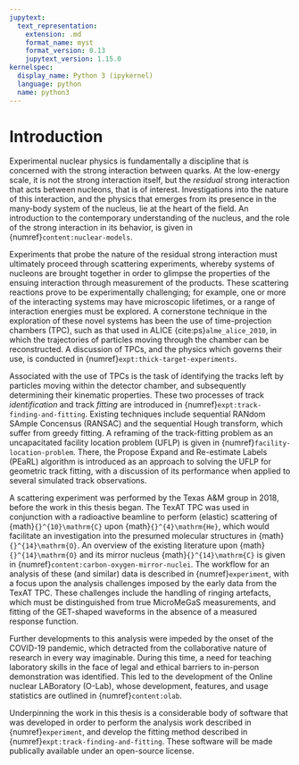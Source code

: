 ```yaml
---
jupytext:
  text_representation:
    extension: .md
    format_name: myst
    format_version: 0.13
    jupytext_version: 1.15.0
kernelspec:
  display_name: Python 3 (ipykernel)
  language: python
  name: python3
---
```


# Introduction

Experimental nuclear physics is fundamentally a discipline that is concerned with the strong interaction between quarks. At the low-energy scale, it is not the strong interaction itself, but the _residual_ strong interaction that acts between nucleons, that is of interest. Investigations into the nature of this interaction, and the physics that emerges from its presence in the many-body system of the nucleus, lie at the heart of the field. An introduction to the contemporary understanding of the nucleus, and the role of the strong interaction in its behavior, is given in {numref}`content:nuclear-models`.

Experiments that probe the nature of the residual strong interaction must ultimately proceed through scattering experiments, whereby systems of nucleons are brought together in order to glimpse the properties of the ensuing interaction through measurement of the products. These scattering reactions prove to be experimentally challenging; for example, one or more of the interacting systems may have microscopic lifetimes, or a range of interaction energies must be explored. A cornerstone technique in the exploration of these novel systems has been the use of time-projection chambers (TPC), such as that used in ALICE {cite:ps}`alme_alice_2010`, in which the trajectories of particles moving through the chamber can be reconstructed. A discussion of TPCs, and the physics which governs their use, is conducted in {numref}`expt:thick-target-experiments`. 

Associated with the use of TPCs is the task of identifying the tracks left by particles moving within the detector chamber, and subsequently determining their kinematic properties. These two processes of track _identification_ and track _fitting_ are introduced in {numref}`expt:track-finding-and-fitting`. Existing techniques include sequential RANdom SAmple Concensus (RANSAC) and the sequential  Hough transform, which suffer from greedy fitting. A reframing of the track-fitting problem as an uncapacitated facility location problem (UFLP) is given in {numref}`facility-location-problem`. There, the Propose Expand and Re-estimate Labels (PEaRL) algorithm is introduced as an approach to solving the UFLP for geometric track fitting, with a discussion of its performance when applied to several simulated track observations. 

A scattering experiment was performed by the Texas A&M group in 2018, before the work in this thesis began. The TexAT TPC was used in conjunction with a radioactive beamline to perform (elastic) scattering of {math}`{}^{10}\mathrm{C}` upon {math}`{}^{4}\mathrm{He}`, which would facilitate an investigation into the presumed molecular structures in {math}`{}^{14}\mathrm{O}`. An overview of the existing literature upon {math}`{}^{14}\mathrm{O}` and its mirror nucleus {math}`{}^{14}\mathrm{C}`
is given in {numref}`content:carbon-oxygen-mirror-nuclei`. The workflow for an analysis of these (and similar) data is described in {numref}`experiment`, with a focus upon the analysis challenges imposed by the early data from the TexAT TPC. These challenges include the handling of ringing artefacts, which must be distinguished from true MicroMeGaS measurements, and fitting of the GET-shaped waveforms in the absence of a measured response function. 

Further developments to this analysis were impeded by the onset of the COVID-19 pandemic, which detracted from the collaborative nature of research in every way imaginable. During this time, a need for teaching laboratory skills in the face of legal and ethical barriers to in-person demonstration was identified. This led to the development of the Online nuclear LABoratory (O-Lab), whose development, features, and usage statistics are outlined in {numref}`content:olab`.

Underpinning the work in this thesis is a considerable body of software that was developed in order to perform the analysis work described in {numref}`experiment`, and develop the fitting method described in {numref}`expt:track-finding-and-fitting`. These software will be made publically available under an open-source license.